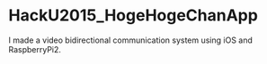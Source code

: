 # HackU2015_HogeHogeChanApp
I made a video bidirectional communication system using iOS and RaspberryPi2.
